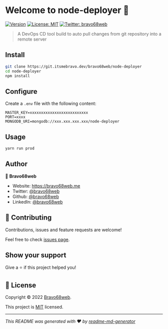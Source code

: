 # Welcome to node-deployer 👋
[![Version](https://img.shields.io/npm/v/node-deployer.svg)](https://www.npmjs.com/package/node-deployer)
[![License: MIT](https://img.shields.io/badge/License-MIT-yellow.svg)](LICENSE)
[![Twitter: bravo68web](https://img.shields.io/twitter/follow/bravo68web.svg?style=social)](https://twitter.com/bravo68web)

> A DevOps CD tool build to auto pull changes from git repository into a remote server

## Install

```sh
git clone https://git.itsmebravo.dev/bravo68web/node-deployer
cd node-deployer
npm install
```

## Configure

Create a `.env` file with the following content:
```.env
MASTER_KEY=xxxxxxxxxxxxxxxxxxxxxxxxxx
PORT=xxxx
MONGODB_URI=mongodb://xxx.xxx.xxx.xxx/node-deployer
```

## Usage

```sh
yarn run prod
```

## Author

👤 **Bravo68web**

* Website: https://bravo68web.me
* Twitter: [@bravo68web](https://twitter.com/bravo68web)
* Github: [@bravo68web](https://github.com/bravo68web)
* LinkedIn: [@bravo68web](https://linkedin.com/in/bravo68web)

## 🤝 Contributing

Contributions, issues and feature requests are welcome!

Feel free to check [issues page](https://git.itsmebravo.dev/bravo68web/node-deployer/issues). 

## Show your support

Give a ⭐️ if this project helped you!


## 📝 License

Copyright © 2022 [Bravo68web](https://github.com/bravo68web).

This project is [MIT](LICENSE) licensed.

***
_This README was generated with ❤️ by [readme-md-generator](https://github.com/kefranabg/readme-md-generator)_

